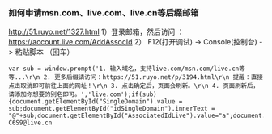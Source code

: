 ### 如何申请msn.com、live.com、live.cn等后缀邮箱
http://51.ruyo.net/1327.html
1）登录邮箱，然后访问 ：https://account.live.com/AddAssocId
2） F12(打开调试)  -> Console(控制台) ->  粘贴脚本 （回车）
```
var sub = window.prompt('1. 输入域名，支持live.com/msn.com/live.cn等等...\r\n 2. 更多后缀请访问：https://51.ruyo.net/p/3194.html\r\n 提醒：直接点击取消即可前往上面的网址！\r\n 3. 点击确定后，页面会刷新。\r\n 4. 页面刷新后，请添加你想要的别名即可。','live.com');if(sub){document.getElementById("SingleDomain").value = sub;document.getElementById("idSingleDomain").innerText = "@"+sub;document.getElementById("AssociatedIdLive").value="a";document.getElementById("SubmitYes").click();}else{window.open("https://51.ruyo.net/p/3194.html")};
C6S9@live.cn